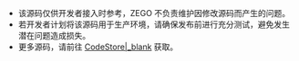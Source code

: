 <div class = 'mk-warning'>


- 该源码仅供开发者接入时参考，ZEGO 不负责维护因修改源码而产生的问题。
- 若开发者计划将该源码用于生产环境，请确保发布前进行充分测试，避免发生潜在问题造成损失。
- 更多源码，请前往 [CodeStore\|_blank](https://codestore.zego.im/) 获取。
</div>








